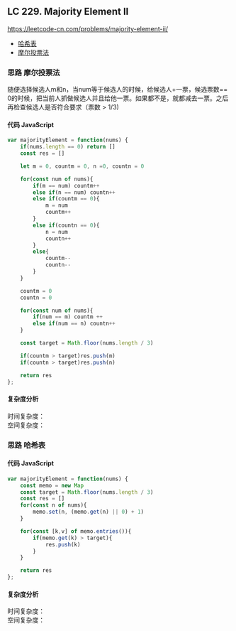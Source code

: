 ## LC 229. Majority Element II
https://leetcode-cn.com/problems/majority-element-ii/
- [哈希表](#思路-哈希表)
- [摩尔投票法](#思路-摩尔投票法)

### 思路 摩尔投票法
随便选择候选人m和n，当num等于候选人的时候，给候选人+一票，候选票数== 0的时候，把当前人抓做候选人并且给他一票。如果都不是，就都减去一票。之后再检查候选人是否符合要求（票数 > 1/3)
#### 代码 JavaScript

```JavaScript
var majorityElement = function(nums) {
    if(nums.length == 0) return []
    const res = []

    let m = 0, countm = 0, n =0, countn = 0

    for(const num of nums){
        if(m == num) countm++
        else if(n == num) countn++
        else if(countm == 0){
            m = num
            countm++
        }
        else if(countn == 0){
            n = num
            countn++
        }
        else{
            countm--
            countn--
        }
    }

    countm = 0
    countn = 0

    for(const num of nums){
        if(num == m) countm ++
        else if(num == n) countn++
    }

    const target = Math.floor(nums.length / 3)

    if(countm > target)res.push(m)
    if(countn > target)res.push(n)

    return res
};

```

#### 复杂度分析
时间复杂度： </br>
空间复杂度：





### 思路 哈希表

#### 代码 JavaScript

```JavaScript
var majorityElement = function(nums) {
    const memo = new Map
    const target = Math.floor(nums.length / 3)
    const res = []
    for(const n of nums){
        memo.set(n, (memo.get(n) || 0) + 1)
    } 

    for(const [k,v] of memo.entries()){
        if(memo.get(k) > target){
            res.push(k)
        }
    }

    return res
};

```

#### 复杂度分析
时间复杂度： </br>
空间复杂度：



